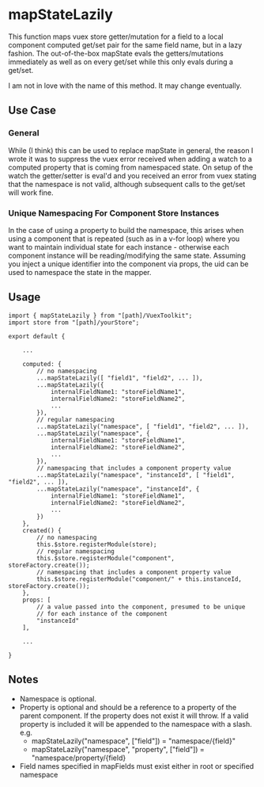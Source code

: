 ﻿# mapStateLazily

This function maps vuex store getter/mutation for a field to a local component computed get/set pair for the same field name, but in a lazy fashion. The out-of-the-box mapState evals the getters/mutations immediately as well as on every get/set while this only evals during a get/set.

I am not in love with the name of this method. It may change eventually.

## Use Case

### General

While (I think) this can be used to replace mapState in general, the reason I wrote it was to suppress the vuex error received when adding a watch to a computed property that is coming from namespaced state. On setup of the watch the getter/setter is eval'd and you received an error from vuex stating that the namespace is not valid, although subsequent calls to the get/set will work fine.

### Unique Namespacing For Component Store Instances

In the case of using a property to build the namespace, this arises when using a component that is repeated (such as in a v-for loop) where you want to maintain individual state for each instance - otherwise each component instance will be reading/modifying the same state. Assuming you inject a unique identifier into the component via props, the uid can be used to namespace the state in the mapper.
 
 ## Usage
```
import { mapStateLazily } from "[path]/VuexToolkit";
import store from "[path]/yourStore";

export default {
	
	...

	computed: {
		// no namespacing
		...mapStateLazily([ "field1", "field2", ... ]),
		...mapStateLazily({
			internalFieldName1: "storeFieldName1",
			internalFieldName2: "storeFieldName2",
			...
		}),
		// regular namespacing
		...mapStateLazily("namespace", [ "field1", "field2", ... ]),
		...mapStateLazily("namespace", {
			internalFieldName1: "storeFieldName1",
			internalFieldName2: "storeFieldName2",
			...
		}),
		// namespacing that includes a component property value
		...mapStateLazily("namespace", "instanceId", [ "field1", "field2", ... ]),
		...mapStateLazily("namespace", "instanceId", {
			internalFieldName1: "storeFieldName1",
			internalFieldName2: "storeFieldName2",
			...
		})
	},
	created() {
		// no namespacing
		this.$store.registerModule(store);
		// regular namespacing
		this.$store.registerModule("component", storeFactory.create());
		// namespacing that includes a component property value
		this.$store.registerModule("component/" + this.instanceId, storeFactory.create());
	},
	props: [
		// a value passed into the component, presumed to be unique
		// for each instance of the component
		"instanceId"	
	],

	...

}
```
## Notes
 
- Namespace is optional.
- Property is optional and should be a reference to a property of the parent component. If the property does not exist it will throw. If a valid property is included it will be appended to the namespace with a slash. e.g.
  - mapStateLazily("namespace", ["field"]) = "namespace/\{field\}"
  - mapStateLazily("namespace", "property", ["field"]) = "namespace/property/\{field\}
- Field names specified in mapFields must exist either in root or specified namespace

